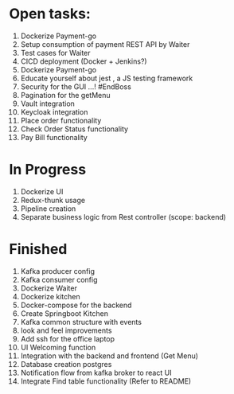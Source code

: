 # Open tasks:

1. Dockerize Payment-go
2. Setup consumption of payment REST API by Waiter
3. Test cases for Waiter
6. CICD deployment (Docker + Jenkins?)
8. Dockerize Payment-go
9. Educate yourself about jest , a JS testing framework
10. Security for the GUI ...! #EndBoss
11. Pagination for the getMenu
12. Vault integration 
13. Keycloak integration
14. Place order functionality
15. Check Order Status functionality
16. Pay Bill functionality

# In Progress
1. Dockerize UI
2. Redux-thunk usage
3. Pipeline creation
4. Separate business logic from Rest controller (scope: backend)

# Finished
1. Kafka producer config
2. Kafka consumer config
3. Dockerize Waiter
4. Dockerize kitchen
5. Docker-compose for the backend
6. Create Springboot Kitchen
7. Kafka common structure with events 
8. look and feel improvements
9. Add ssh for the office laptop
10. UI Welcoming function
11. Integration with the backend and frontend (Get Menu)
12. Database creation postgres
13. Notification flow from kafka broker to react UI
14. Integrate Find table functionality (Refer to README)






